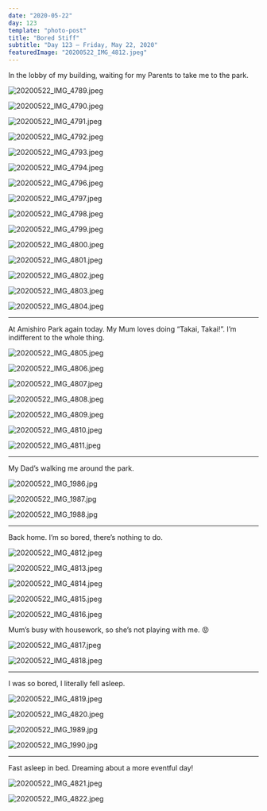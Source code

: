 ```yaml
---
date: "2020-05-22"
day: 123
template: "photo-post"
title: "Bored Stiff"
subtitle: "Day 123 – Friday, May 22, 2020"
featuredImage: "20200522_IMG_4812.jpeg"
---
```


In the lobby of my building, waiting for my Parents to take me to the park.

![20200522_IMG_4789.jpeg](20200522_IMG_4789.jpeg)

![20200522_IMG_4790.jpeg](20200522_IMG_4790.jpeg)

![20200522_IMG_4791.jpeg](20200522_IMG_4791.jpeg)

![20200522_IMG_4792.jpeg](20200522_IMG_4792.jpeg)

![20200522_IMG_4793.jpeg](20200522_IMG_4793.jpeg)

![20200522_IMG_4794.jpeg](20200522_IMG_4794.jpeg)

![20200522_IMG_4796.jpeg](20200522_IMG_4796.jpeg)

![20200522_IMG_4797.jpeg](20200522_IMG_4797.jpeg)

![20200522_IMG_4798.jpeg](20200522_IMG_4798.jpeg)

![20200522_IMG_4799.jpeg](20200522_IMG_4799.jpeg)

![20200522_IMG_4800.jpeg](20200522_IMG_4800.jpeg)

![20200522_IMG_4801.jpeg](20200522_IMG_4801.jpeg)

![20200522_IMG_4802.jpeg](20200522_IMG_4802.jpeg)

![20200522_IMG_4803.jpeg](20200522_IMG_4803.jpeg)

![20200522_IMG_4804.jpeg](20200522_IMG_4804.jpeg)

<hr />

At Amishiro Park again today. My Mum loves doing “Takai, Takai!”. I’m indifferent to the whole thing.

![20200522_IMG_4805.jpeg](20200522_IMG_4805.jpeg)

![20200522_IMG_4806.jpeg](20200522_IMG_4806.jpeg)

![20200522_IMG_4807.jpeg](20200522_IMG_4807.jpeg)

![20200522_IMG_4808.jpeg](20200522_IMG_4808.jpeg)

![20200522_IMG_4809.jpeg](20200522_IMG_4809.jpeg)

![20200522_IMG_4810.jpeg](20200522_IMG_4810.jpeg)

![20200522_IMG_4811.jpeg](20200522_IMG_4811.jpeg)

<hr />

My Dad’s walking me around the park.

![20200522_IMG_1986.jpg](20200522_IMG_1986.jpg)

![20200522_IMG_1987.jpg](20200522_IMG_1987.jpg)

![20200522_IMG_1988.jpg](20200522_IMG_1988.jpg)

<hr />

Back home. I’m so bored, there’s nothing to do.

![20200522_IMG_4812.jpeg](20200522_IMG_4812.jpeg)

![20200522_IMG_4813.jpeg](20200522_IMG_4813.jpeg)

![20200522_IMG_4814.jpeg](20200522_IMG_4814.jpeg)

![20200522_IMG_4815.jpeg](20200522_IMG_4815.jpeg)

![20200522_IMG_4816.jpeg](20200522_IMG_4816.jpeg)

Mum’s busy with housework, so she’s not playing with me. 😡

![20200522_IMG_4817.jpeg](20200522_IMG_4817.jpeg)

![20200522_IMG_4818.jpeg](20200522_IMG_4818.jpeg)

<hr />

I was so bored, I literally fell asleep.

![20200522_IMG_4819.jpeg](20200522_IMG_4819.jpeg)

![20200522_IMG_4820.jpeg](20200522_IMG_4820.jpeg)

![20200522_IMG_1989.jpg](20200522_IMG_1989.jpg)

![20200522_IMG_1990.jpg](20200522_IMG_1990.jpg)

<hr />

Fast asleep in bed. Dreaming about a more eventful day!

![20200522_IMG_4821.jpeg](20200522_IMG_4821.jpeg)

![20200522_IMG_4822.jpeg](20200522_IMG_4822.jpeg)

